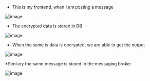 * This is my frontend, when I am posting a message 

![image](https://github.com/user-attachments/assets/3a5b6e6f-56f1-4e3e-a51b-00e2ef207568)

* The encrypted data is stored in DB

![image](https://github.com/user-attachments/assets/070fd5aa-1c6e-46a4-aa23-b5ae90a36d92)

* When the same is data is decrypted, we are able to get the output

![image](https://github.com/user-attachments/assets/efc64852-343d-4baf-865d-697068d2d933)

*Similary the same message is stored in the messaging broker

![image](https://github.com/user-attachments/assets/2b2b462b-90a6-4b75-9167-05ba68305f88)


